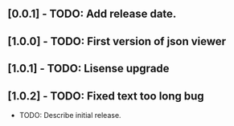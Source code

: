 ## [0.0.1] - TODO: Add release date.

## [1.0.0] - TODO: First version of json viewer

## [1.0.1] - TODO: Lisense upgrade

## [1.0.2] - TODO: Fixed text too long bug

* TODO: Describe initial release.
